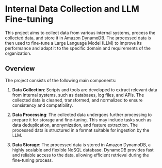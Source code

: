 # Internal Data Collection and LLM Fine-tuning

This project aims to collect data from various internal systems, process the collected data, and store it in Amazon DynamoDB. The processed data is then used to fine-tune a Large Language Model (LLM) to improve its performance and adapt it to the specific domain and requirements of the organization.

## Overview

The project consists of the following main components:

1. **Data Collection**: Scripts and tools are developed to extract relevant data from internal systems, such as databases, log files, and APIs. The collected data is cleaned, transformed, and normalized to ensure consistency and compatibility.

2. **Data Processing**: The collected data undergoes further processing to prepare it for storage and fine-tuning. This may include tasks such as data deduplication, anonymization, and feature extraction. The processed data is structured in a format suitable for ingestion by the LLM.

3. **Data Storage**: The processed data is stored in Amazon DynamoDB, a highly scalable and flexible NoSQL database. DynamoDB provides fast and reliable access to the data, allowing efficient retrieval during the fine-tuning process.



